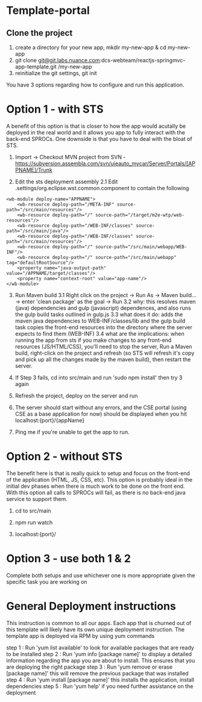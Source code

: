 # Template-portal


## Clone the project
1. create a directory for your new app, mkdir my-new-app & cd my-new-app
2. git clone git@git.labs.nuance.com:dcs-webteam/reactjs-springmvc-app-template.git /my-new-app
3. reinitialize the git settings, git init


You have 3 options regarding how to configure and run this application. 


# Option 1 - with STS

A benefit of this option is that is closer to how the app would acutally be deployed in the real world and it allows you app to fully interact with the back-end SPROCs. One downside is that you have to deal with the bloat of STS. 

1. Import -> Checkout MVN project from SVN  - https://subversion.assembla.com/svn/uieauto_mycar/Server/Portals/[APPNAME]/Trunk

2. Edit the sts deployment assembly
	2.1 Edit .settings/org.eclipse.wst.common.component  to contain the following

<?xml version="1.0" encoding="UTF-8"?><project-modules id="moduleCoreId" project-version="1.5.0">
    <wb-module deploy-name="APPNAME">
        <wb-resource deploy-path="/META-INF" source-path="/src/main/resources"/>
        <wb-resource deploy-path="/" source-path="/target/m2e-wtp/web-resources"/>
        <wb-resource deploy-path="/WEB-INF/classes" source-path="/src/main/java"/>
        <wb-resource deploy-path="/WEB-INF/classes" source-path="/src/main/resources"/>
        <wb-resource deploy-path="/" source-path="/src/main/webapp/WEB-INF"/>
        <wb-resource deploy-path="/" source-path="/src/main/webapp" tag="defaultRootSource"/>
        <property name="java-output-path" value="/APPNAME/target/classes"/>
        <property name="context-root" value="app-name"/>
    </wb-module>
</project-modules>

3. Run Maven build
	3.1 Right click on the project -> Run As -> Maven build... -> enter 'clean package' as the goal -> Run
	3.2 why: this resolves maven (java) dependencies and gulp (javascript) dependences, and also runs the gulp build tasks outlined in gulp.js
	3.3 what does it do: adds the maven java dependencies to WEB-INF/classes/lib and the gulp build task copies the front-end resources into the directory where the server expects to find them (WEB-INF)
	3.4 what are the implications: when running the app from sts if you make changes to any front-end resources (JS/HTML/CSS), you'll need to stop the server, Run a Maven build, right-click on the project and refresh (so STS will refresh it's copy and pick up all the changes made by the maven build), then restart the server.

4. If Step 3 fails, cd into src/main and run 'sudo npm install' then try 3 again

5. Refresh the project, deploy on the server and run 

6. The server should start without any errors, and the CSE portal (using CSE as a base application for now) should be displayed when you hit localhost:{port}/{appName}

7. Ping me if you're unable to get the app to run. 


# Option 2 - without STS

The benefit here is that is really quick to setup and focus on the front-end of the application (HTML, JS, CSS, etc). This option is probably ideal in the initial dev phases when there is much work to be done on the front end. With this option all calls to SPROCs will fail, as there is no back-end java service to support them. 

1. cd to src/main

2. npm run watch

3. localhost:{port}/



# Option 3 - use both 1 & 2

Complete both setups and use whichever  one is more appropriate given the specific task you are working on 

# General Deployment instructions

 This instruction is common to all our apps. Each app that is churned out of this template will likely have its own unique deployment instruction.
 The template app is deployed via RPM by using yum commands 
 
 step 1 : Run 'yum list available' to look for available packages that are ready to be installed 
 step 2 : Run 'yum info [package name]' to display a detailed information regarding the app you are about to install.
        This ensures that you are deploying the right package
 step 3 : Run 'yum remove or erase [package name]' this will remove the previous package that was installed
 step 4 : Run 'yum install [package name]' this installs the application, install dependencies 
 step 5 : Run 'yum help' if you need further assistance on the deployment 
 

